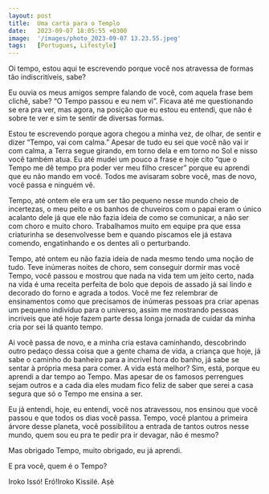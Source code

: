 ```yaml
---
layout: post
title:  Uma carta para o Templo
date:   2023-09-07 18:05:55 +0300
image:  '/images/photo_2023-09-07 13.23.55.jpeg'
tags:   [Portugues, Lifestyle]
---
```


Oi tempo, estou aqui te escrevendo porque você nos atravessa de formas tão indiscritíveis, sabe? 

Eu ouvia os meus amigos sempre falando de você, com aquela frase bem clichê, sabe? “O Tempo passou e eu nem vi”. Ficava até me questionando se era pra ver, mas agora, na posição que eu estou eu entendi, que não é sobre te ver e sim te sentir de diversas formas.

Estou te escrevendo porque agora chegou a minha vez, de olhar, de sentir e dizer “Tempo, vai com calma.” Apesar de tudo eu sei que você não vai ir com calma, a Terra segue girando, em torno dela e em torno no Sol e nisso você também atua. Eu até mudei um pouco a frase e hoje cito “que o Tempo me dê tempo pra poder ver meu filho crescer” porque eu aprendi que eu não mando em você. Todos me avisaram sobre você, mas de novo, você passa e ninguém vê. 

Tempo, até ontem ele era um ser tão pequeno nesse mundo cheio de incertezas, o meu peito e os banhos de chuveiros com o papai eram o único acalanto dele já que ele não fazia ideia de como se comunicar, a não ser com choro e muito choro. Trabalhamos muito em equipe pra que essa criaturinha se desenvolvesse bem e quando piscamos ele já estava comendo, engatinhando e os dentes ali o perturbando. 

Tempo, até ontem eu não fazia ideia de nada mesmo tendo uma noção de tudo. Teve inúmeras noites de choro, sem conseguir dormir mas você Tempo, você passou e mostrou que nada na vida tem um jeito certo, nada na vida é uma receita perfeita de bolo que depois de assado já sai lindo e decorado do forno e agrada a todos.  Você me fez relembrar de ensinamentos como que precisamos de inúmeras pessoas pra criar apenas um pequeno indivíduo para o universo, assim me mostrando pessoas incríveis que até hoje fazem parte dessa longa jornada de cuidar da minha cria por sei lá quanto tempo. 

Ai você passa de novo, e a minha cria estava caminhando, descobrindo outro pedaço dessa coisa que a gente chama de vida, a criança que hoje, já sabe o caminho do banheiro para a incrível hora do banho, já sabe se sentar à própria mesa para comer. A vida está melhor? Sim, está, porque eu aprendi a dar tempo ao Tempo. Mas apesar de os famosos perrengues sejam outros e a cada dia eles mudam fico feliz de saber que serei a casa segura que só o Tempo me ensina a ser.

Eu já entendi, hoje, eu entendi, você nos atravessou, nos ensinou que você passou e que todos os dias você passa. Tempo, você plantou a primeira árvore desse planeta, você possibilitou a entrada de tantos outros nesse mundo, quem sou eu pra te pedir pra ir devagar, não é mesmo? 

Mas obrigado Tempo, muito obrigado, eu já aprendi.

E pra você, quem é o Tempo? 

Iroko Issó! Eró!Iroko Kissilé.
Aṣè
